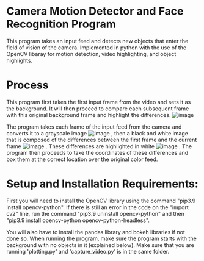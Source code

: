 # Camera Motion Detector and Face Recognition Program
This program takes an input feed and detects new objects that enter the field of vision of the camera. Implemented in python with the use of the OpenCV libaray for motion detection, video highlighting, and object highlights. 

# Process
This program first takes the first input frame from the video and sets it as the background. It will then proceed to compare each subsequent frame with this original background frame and highlight the differences. ![image](https://user-images.githubusercontent.com/89489298/149049540-697bc27c-95ff-4483-ae13-4f9b52146137.png)



The program takes each frame of the input feed from the camera and converts it to a grayscale image ![image](https://user-images.githubusercontent.com/89489298/149049273-dad07f27-fb1c-4472-b463-dc95a60a69aa.png)
, then a black and white image that is composed of the differences between the first frame and the current frame ![image](https://user-images.githubusercontent.com/89489298/149049365-e5afdeb8-86f8-44b6-9d4e-18d0918b596b.png)
. These differences are highlighted in white ![image](https://user-images.githubusercontent.com/89489298/149049388-09f9c74f-dbf8-49e7-89ed-3ac47299e7a0.png)
. The program then proceeds to take the coordinates of these differences and box them at the correct location over the original color feed. 

# Setup and Installation Requirements:
First you will need to install the OpenCV library using the command "pip3.9 install opencv-python". If there is still an error in the code on the "import cv2" line, run the command "pip3.9 uninstall opencv-python" and then "pip3.9 install opencv-python opencv-python-headless". 

You will also have to install the pandas library and bokeh libraries if not done so. When running the program, make sure the program starts with the background with no objects in it (explained below). Make sure that you are running 'plotting.py' and 'capture_video.py' is in the same folder. 


